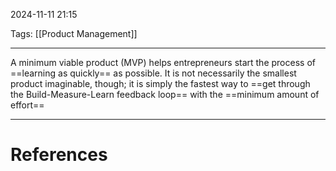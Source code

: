 2024-11-11 21:15

Tags: [[Product Management]]

---

A minimum viable product (MVP) helps entrepreneurs start the process of ==learning as quickly== as possible. It is not necessarily the smallest product imaginable, though; it is simply the fastest way to ==get through the Build-Measure-Learn feedback loop== with the ==minimum amount of effort==

---
# References